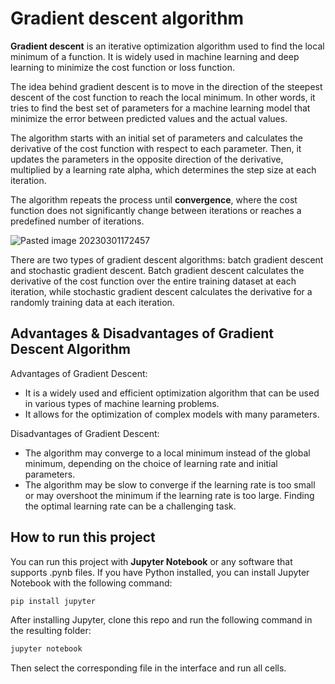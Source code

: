 # Gradient descent algorithm

**Gradient descent** is an iterative optimization algorithm used to find the local minimum of a function. It is widely used in machine learning and deep learning to minimize the cost function or loss function.

The idea behind gradient descent is to move in the direction of the steepest descent of the cost function to reach the local minimum. In other words, it tries to find the best set of parameters for a machine learning model that minimize the error between predicted values and the actual values.

The algorithm starts with an initial set of parameters and calculates the derivative of the cost function with respect to each parameter. Then, it updates the parameters in the opposite direction of the derivative, multiplied by a learning rate alpha, which determines the step size at each iteration.

The algorithm repeats the process until **convergence**, where the cost function does not significantly change between iterations or reaches a predefined number of iterations.

![Pasted image 20230301172457](https://user-images.githubusercontent.com/75074498/222212590-83b2b44b-2424-461e-bde4-d742730cede9.png)

There are two types of gradient descent algorithms: batch gradient descent and stochastic gradient descent. Batch gradient descent calculates the derivative of the cost function over the entire training dataset at each iteration, while stochastic gradient descent calculates the derivative for a randomly training data at each iteration.

## Advantages & Disadvantages of Gradient Descent Algorithm

Advantages of Gradient Descent:

-   It is a widely used and efficient optimization algorithm that can be used in various types of machine learning problems.
-   It allows for the optimization of complex models with many parameters.

Disadvantages of Gradient Descent:

-   The algorithm may converge to a local minimum instead of the global minimum, depending on the choice of learning rate and initial parameters.
-   The algorithm may be slow to converge if the learning rate is too small or may overshoot the minimum if the learning rate is too large. Finding the optimal learning rate can be a challenging task.

## How to run this project

You can run this project with **Jupyter Notebook** or any software that supports .pynb files. If you have Python installed, you can install Jupyter Notebook with the following command:

```python
pip install jupyter
```

After installing Jupyter, clone this repo and run the following command in the resulting folder:

```python
jupyter notebook
```

Then select the corresponding file in the interface and run all cells.

